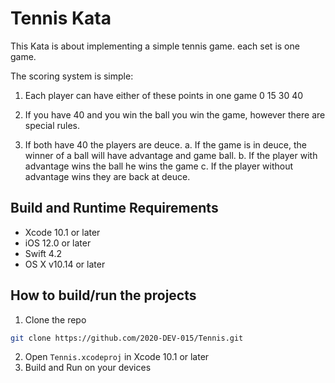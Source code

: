 # Tennis Kata

This Kata is about implementing a simple tennis game. each set is one game.

The scoring system is simple:

1. Each player can have either of these points in one game 0 15 30 40

2. If you have 40 and you win the ball you win the game, however there are special rules.

3. If both have 40 the players are deuce. a. If the game is in deuce, the winner of a ball will have advantage and game ball. b. If the player with advantage wins the ball he wins the game c. If the player without advantage wins they are back at deuce.

## Build and Runtime Requirements
+ Xcode 10.1 or later
+ iOS 12.0 or later
+ Swift 4.2
+ OS X v10.14 or later

## How to build/run the projects


1. Clone the repo
```bash
git clone https://github.com/2020-DEV-015/Tennis.git
```
2. Open `Tennis.xcodeproj` in Xcode 10.1 or later
3. Build and Run on your devices
